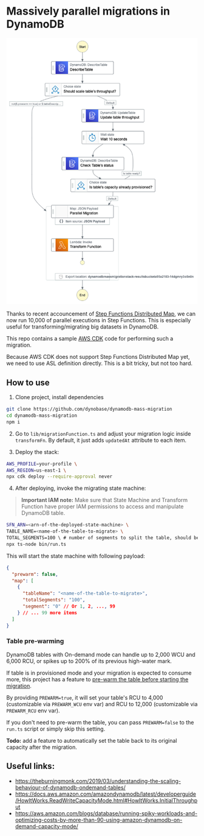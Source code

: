 # Massively parallel migrations in DynamoDB

![Step Function definition](./stepfunctions_graph.png)

Thanks to recent accouncement of [Step Functions Distributed Map](https://aws.amazon.com/blogs/aws/step-functions-distributed-map-a-serverless-solution-for-large-scale-parallel-data-processing/), we can now run 10,000 of parallel executions in Step Functions. This is especially useful for transforming/migrating big datasets in DynamoDB.

This repo contains a sample [AWS CDK](https://docs.aws.amazon.com/cdk/v2/guide/home.html) code for performing such a migration.

Because AWS CDK does not support Step Functions Distributed Map yet, we need to use ASL definition directly. This is a bit tricky, but not too hard.

## How to use

1. Clone project, install dependencies

```bash
git clone https://github.com/dynobase/dynamodb-mass-migration
cd dynamodb-mass-migration
npm i
```

2. Go to `lib/migrationFunction.ts` and adjust your migration logic inside `transformFn`. By default, it just adds `updatedAt` attribute to each item.

3. Deploy the stack:

```bash
AWS_PROFILE=your-profile \
AWS_REGION=us-east-1 \
npx cdk deploy --require-approval never
```

4. After deploying, invoke the migrating state machine:

> **Important IAM note:** Make sure that State Machine and Transform Function have proper IAM permissions to access and manipulate DynamoDB table.

```bash
SFN_ARN=<arn-of-the-deployed-state-machine> \
TABLE_NAME=<name-of-the-table-to-migrate> \
TOTAL_SEGMENTS=100 \ # number of segments to split the table, should be less than 10,000
npx ts-node bin/run.ts
```

This will start the state machine with following payload:

```json
{
  "prewarm": false,
  "map": [
    {
      "tableName": "<name-of-the-table-to-migrate>",
      "totalSegments": "100",
      "segment": "0" // Or 1, 2, ..., 99
    } // ... 99 more items
  ]
}
```

### Table pre-warming

DynamoDB tables with On-demand mode can handle up to 2,000 WCU and 6,000 RCU, or spikes up to 200% of its previous high-water mark.

If table is in provisioned mode and your migration is expected to consume more, this project has a feature to [pre-warm the table before starting the migration](https://aws.amazon.com/blogs/database/running-spiky-workloads-and-optimizing-costs-by-more-than-90-using-amazon-dynamodb-on-demand-capacity-mode/).

By providing `PREWARM=true`, it will set your table's RCU to 4,000 (customizable via `PREWARM_WCU` env var) and RCU to 12,000 (customizable via `PREWARM_RCU` env var).

If you don't need to pre-warm the table, you can pass `PREWARM=false` to the `run.ts` script or simply skip this setting.

**Todo:** add a feature to automatically set the table back to its original capacity after the migration.

## Useful links:

- https://theburningmonk.com/2019/03/understanding-the-scaling-behaviour-of-dynamodb-ondemand-tables/
- https://docs.aws.amazon.com/amazondynamodb/latest/developerguide/HowItWorks.ReadWriteCapacityMode.html#HowItWorks.InitialThroughput
- https://aws.amazon.com/blogs/database/running-spiky-workloads-and-optimizing-costs-by-more-than-90-using-amazon-dynamodb-on-demand-capacity-mode/
